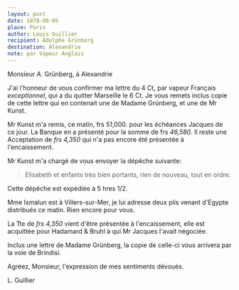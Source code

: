 ```yaml
---
layout: post
date: 1870-08-05
place: Paris
author: Louis Guillier
recipient: Adolphe Grünberg
destination: Alexandrie
note: par Vapeur Anglais
---
```


Monsieur A. Grünberg, à Alexandrie

J'ai l'honneur de vous confirmer ma lettre du 4 Ct, par vapeur Français
*exceptionnel*, qui a du quitter Marseille le 6 Ct. Je vous remets inclus copie
de cette lettre qui en contenait une de Madame Grünberg, et une de Mr Kunst.

Mr Kunst m'a remis, ce matin, frs 51,000. pour les échéances Jacques de ce
jour. La Banque en a présenté pour la somme de frs *46,580*. Il reste une
Acceptation de *frs 4,350* qui n'a pas encore été présentée à l'encaissement.

Mr Kunst m'a chargé de vous envoyer la dépêche suivante:

> Elisabeth et enfants très bien portants, rien de nouveau, tout en ordre.

Cette dépêche est expédiée à 5 hres 1/2.

Mme Ismalun est à Villers-sur-Mer, je lui adresse deux plis venant d'Egypte
distribués ce matin. Rien encore pour vous.

La Tte de *frs 4,350* vient d'être présentée à l'encaissement, elle est
acquittée pour Hadamard & Bruhl à qui Mr Jacques l'avait négociée.

Inclus une lettre de Madame Grünberg, la copie de celle-ci vous arrivera par la
voie de Brindisi.

Agréez, Monsieur, l'expression de mes sentiments dévoués.

L. Guillier
